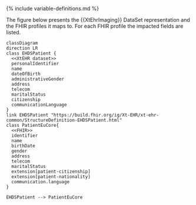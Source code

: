 {% include variable-definitions.md %}

The figure below presents the {{XtEhrImaging}} DataSet representation and the FHIR profiles it maps to. For each FHIR profile the impacted fields are listed.

```mermaid
classDiagram
direction LR
class EHDSPatient {
  <<XtEHR dataset>>
  personalIdentifier
  name
  dateOfBirth
  administrativeGender
  address
  telecom
  maritalStatus
  citizenship
  communicationLanguage
}
link EHDSPatient "https://build.fhir.org/ig/Xt-EHR/xt-ehr-common/StructureDefinition-EHDSPatient.html"
class PatientEuCore{
  <<FHIR>>
  identifier
  name
  birthDate
  gender
  address
  telecom
  maritalStatus
  extension[patient-citizenship]
  extension[patient-nationality]
  communication.language
}

EHDSPatient --> PatientEuCore
```

